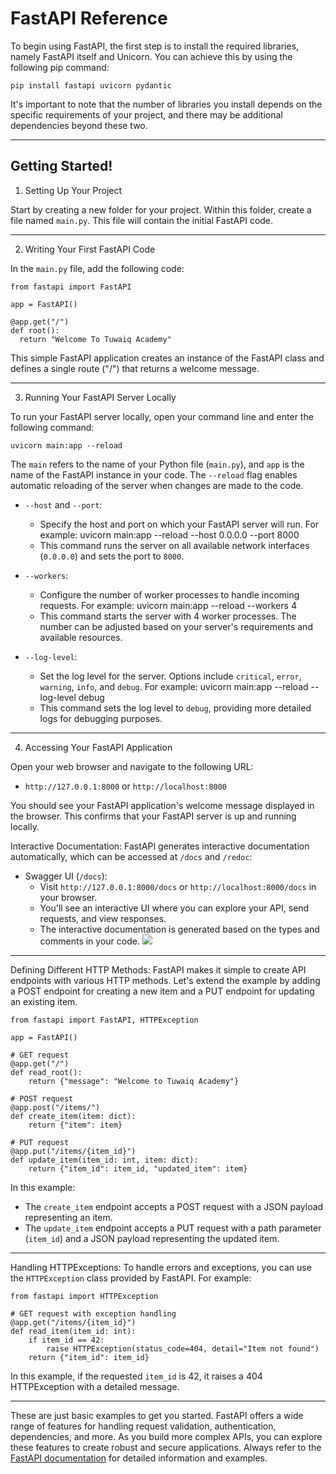 # FastAPI Reference
To begin using FastAPI, the first step is to install the required libraries, namely FastAPI itself and Unicorn. You can achieve this by using the following pip command:

    pip install fastapi uvicorn pydantic

It's important to note that the number of libraries you install depends on the specific requirements of your project, and there may be additional dependencies beyond these two.

----------
## Getting Started!


1. Setting Up Your Project

Start by creating a new folder for your project. Within this folder, create a file named `main.py`. This file will contain the initial FastAPI code.

----------
2. Writing Your First FastAPI Code

In the `main.py` file, add the following code:


    from fastapi import FastAPI
    
    app = FastAPI()
    
    @app.get("/")
    def root():
      return "Welcome To Tuwaiq Academy"

This simple FastAPI application creates an instance of the FastAPI class and defines a single route ("/") that returns a welcome message.

----------
3. Running Your FastAPI Server Locally

To run your FastAPI server locally, open your command line and enter the following command:


    uvicorn main:app --reload

The `main` refers to the name of your Python file (`main.py`), and `app` is the name of the FastAPI instance in your code. The `--reload` flag enables automatic reloading of the server when changes are made to the code.


- `--host` and `--port`:
    - Specify the host and port on which your FastAPI server will run. For example:
    uvicorn main:app --reload --host 0.0.0.0 --port 8000
    - This command runs the server on all available network interfaces (`0.0.0.0`) and sets the port to `8000`.
    
- `--workers`:
    - Configure the number of worker processes to handle incoming requests. For example:
    uvicorn main:app --reload --workers 4
    - This command starts the server with 4 worker processes. The number can be adjusted based on your server's requirements and available resources.
    
- `--log-level`:
    - Set the log level for the server. Options include `critical`, `error`, `warning`, `info`, and `debug`. For example:
    uvicorn main:app --reload --log-level debug
    - This command sets the log level to `debug`, providing more detailed logs for debugging purposes.
----------
4. Accessing Your FastAPI Application

Open your web browser and navigate to the following URL:

- `http://127.0.0.1:8000` or `http://localhost:8000`

You should see your FastAPI application's welcome message displayed in the browser. This confirms that your FastAPI server is up and running locally.

Interactive Documentation:
FastAPI generates interactive documentation automatically, which can be accessed at `/docs` and `/redoc`:

- Swagger UI (`/docs`):
    - Visit `http://127.0.0.1:8000/docs` or `http://localhost:8000/docs` in your browser.
    - You'll see an interactive UI where you can explore your API, send requests, and view responses.
    - The interactive documentation is generated based on the types and comments in your code.
![](https://paper-attachments.dropboxusercontent.com/s_C2C3C6BF9E4A0E4C55E730CAEC344CD08ECEF5E30F9F9CEC23B4FFE6A367F970_1699970497399_Screenshot+1445-04-30+at+5.00.48PM.png)

----------

Defining Different HTTP Methods:
FastAPI makes it simple to create API endpoints with various HTTP methods. Let's extend the example by adding a POST endpoint for creating a new item and a PUT endpoint for updating an existing item.

    from fastapi import FastAPI, HTTPException
    
    app = FastAPI()
    
    # GET request
    @app.get("/")
    def read_root():
        return {"message": "Welcome to Tuwaiq Academy"}
    
    # POST request
    @app.post("/items/")
    def create_item(item: dict):
        return {"item": item}
    
    # PUT request
    @app.put("/items/{item_id}")
    def update_item(item_id: int, item: dict):
        return {"item_id": item_id, "updated_item": item}

In this example:

- The `create_item` endpoint accepts a POST request with a JSON payload representing an item.
- The `update_item` endpoint accepts a PUT request with a path parameter (`item_id`) and a JSON payload representing the updated item.


----------

Handling HTTPExceptions:
To handle errors and exceptions, you can use the `HTTPException` class provided by FastAPI. For example:

    from fastapi import HTTPException
    
    # GET request with exception handling
    @app.get("/items/{item_id}")
    def read_item(item_id: int):
        if item_id == 42:
            raise HTTPException(status_code=404, detail="Item not found")
        return {"item_id": item_id}
    

In this example, if the requested `item_id` is 42, it raises a 404 HTTPException with a detailed message.

----------

These are just basic examples to get you started. FastAPI offers a wide range of features for handling request validation, authentication, dependencies, and more. As you build more complex APIs, you can explore these features to create robust and secure applications. Always refer to the [FastAPI documentation](https://fastapi.tiangolo.com/) for detailed information and examples.



